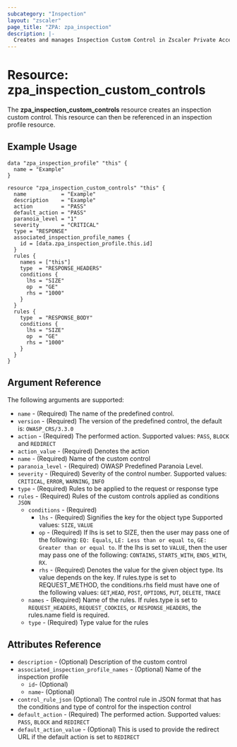 ```yaml
---
subcategory: "Inspection"
layout: "zscaler"
page_title: "ZPA: zpa_inspection"
description: |-
  Creates and manages Inspection Custom Control in Zscaler Private Access cloud.
---
```


# Resource: zpa_inspection_custom_controls

The **zpa_inspection_custom_controls** resource creates an inspection custom control. This resource can then be referenced in an inspection profile resource.

## Example Usage

```hcl
data "zpa_inspection_profile" "this" {
  name = "Example"
}

resource "zpa_inspection_custom_controls" "this" {
  name           = "Example"
  description    = "Example"
  action         = "PASS"
  default_action = "PASS"
  paranoia_level = "1"
  severity       = "CRITICAL"
  type = "RESPONSE"
  associated_inspection_profile_names {
    id = [data.zpa_inspection_profile.this.id]
  }
  rules {
    names = ["this"]
    type  = "RESPONSE_HEADERS"
    conditions {
      lhs = "SIZE"
      op  = "GE"
      rhs = "1000"
    }
  }
  rules {
    type  = "RESPONSE_BODY"
    conditions {
      lhs = "SIZE"
      op  = "GE"
      rhs = "1000"
    }
  }
}
```

## Argument Reference

The following arguments are supported:

* `name` - (Required) The name of the predefined control.
* `version` - (Required) The version of the predefined control, the default is: `OWASP_CRS/3.3.0`
* `action` - (Required) The performed action. Supported values: `PASS`, `BLOCK` and `REDIRECT`
* `action_value` - (Required) Denotes the action
* `name` - (Required) Name of the custom control
* `paranoia_level` - (Required) OWASP Predefined Paranoia Level.
* `severity` - (Required) Severity of the control number. Supported values: `CRITICAL`, `ERROR`, `WARNING`, `INFO`
* `type` - (Required) Rules to be applied to the request or response type
* `rules` - (Required) Rules of the custom controls applied as conditions `JSON`
  * `conditions` - (Required)
    * `lhs` - (Required) Signifies the key for the object type Supported values: `SIZE`, `VALUE`
    * `op` - (Required) If lhs is set to SIZE, then the user may pass one of the following: `EQ: Equals`, `LE: Less than or equal to`, `GE: Greater than or equal to`. If the lhs is set to `VALUE`, then the user may pass one of the following: `CONTAINS`, `STARTS_WITH`, `ENDS_WITH`, `RX`.
    * `rhs` - (Required) Denotes the value for the given object type. Its value depends on the key. If rules.type is set to REQUEST_METHOD, the conditions.rhs field must have one of the following values: `GET`,`HEAD`, `POST`, `OPTIONS`, `PUT`, `DELETE`, `TRACE`
  * `names` - (Required) Name of the rules. If rules.type is set to `REQUEST_HEADERS`, `REQUEST_COOKIES`, or `RESPONSE_HEADERS`, the rules.name field is required.
  * `type` - (Required) Type value for the rules

## Attributes Reference

* `description` - (Optional) Description of the custom control
* `associated_inspection_profile_names` - (Optional) Name of the inspection profile
  * `id`- (Optional)
  * `name`- (Optional)
* `control_rule_json` (Optional) The control rule in JSON format that has the conditions and type of control for the inspection control
* `default_action` - (Required) The performed action. Supported values: `PASS`, `BLOCK` and `REDIRECT`
* `default_action_value` - (Optional) This is used to provide the redirect URL if the default action is set to `REDIRECT`
